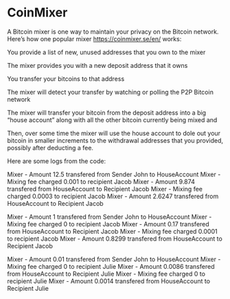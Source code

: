 
# CoinMixer

A Bitcoin mixer is one way to maintain your privacy on the Bitcoin network.  Here’s how one popular mixer https://coinmixer.se/en/ works:

You provide  a list of new, unused addresses that you own to the mixer

The mixer provides you with a new deposit address that it owns

You transfer your bitcoins to that address

The mixer will detect your transfer by watching or polling the P2P Bitcoin network

The mixer will transfer your bitcoin from the deposit address into a big “house account” along with all the other bitcoin currently being mixed and

Then, over some time the mixer will use the house account to dole out your bitcoin in smaller increments to the withdrawal addresses that you provided, possibly after deducting a fee.




Here are some logs from the code:

Mixer - Amount 12.5 transfered from Sender John to HouseAccount
Mixer - Mixing fee charged 0.001 to recipient Jacob
Mixer - Amount 9.874 transfered from HouseAccount to Recipient Jacob
Mixer - Mixing fee charged 0.0003 to recipient Jacob
Mixer - Amount 2.6247 transfered from HouseAccount to Recipient Jacob



Mixer - Amount 1 transfered from Sender John to HouseAccount
Mixer - Mixing fee charged 0 to recipient Jacob
Mixer - Amount 0.17 transfered from HouseAccount to Recipient Jacob
Mixer - Mixing fee charged 0.0001 to recipient Jacob
Mixer - Amount 0.8299 transfered from HouseAccount to Recipient Jacob



Mixer - Amount 0.01 transfered from Sender John to HouseAccount
Mixer - Mixing fee charged 0 to recipient Julie
Mixer - Amount 0.0086 transfered from HouseAccount to Recipient Julie
Mixer - Mixing fee charged 0 to recipient Julie
Mixer - Amount 0.0014 transfered from HouseAccount to Recipient Julie

